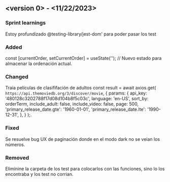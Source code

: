 ## <version 0> - <11/22/2023>

### Sprint learnings

Estoy profundizado @testing-library/jest-dom' para poder pasar los test

### Added

 const [currentOrder, setCurrentOrder] = useState<string>(''); // Nuevo estado para almacenar la ordenación actual.

### Changed
Traia películas de clasififación de adultos
 const result = await axios.get(
        `https://api.themoviedb.org/3/discover/movie`,
        {
          params: {
            api_key: '480128c3202788f17d08d104b8f5c03c',
            language: 'en-US',
            sort_by: orderTerm,
            include_adult: false,
            include_video: false,
            page: 500,
            'primary_release_date.gte': '1960-01-01',
            'primary_release_date.lte': '1990-12-31',
          },
        }
      );.

### Fixed

Se resuelve bug UX de paginación donde en el modo dark no se veian los números.

### Removed

Eliminine la carpeta de los test para colocarlos con las funciones, sino lo los encontraba y los test no corrian.
